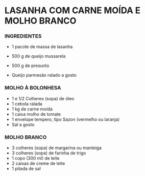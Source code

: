 # LASANHA COM CARNE MOÍDA E MOLHO BRANCO

### INGREDIENTES

* 1 pacote de massa de lasanha

- 500 g de queijo mussarela


- 500 g de presunto


- Queijo parmesão ralado a gosto

### MOLHO À BOLONHESA

* 1 e 1/2 Colheres (sopa) de óleo
* 1 cebola ralada
* 1 kg de carne moída
* 1 caixa molho de tomate
* 1 envelope tempero, tipo Sazon (vermelho ou laranja)
* Sal a gosto

### MOLHO BRANCO

- 3 colheres (sopa) de margarina ou manteiga
- 3 colheres (sopa) de farinha de trigo
- 1 copo (300 ml) de leite
- 2 caixas de creme de leite
- 1 pitada de sal

